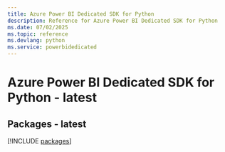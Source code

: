 ```yaml
---
title: Azure Power BI Dedicated SDK for Python
description: Reference for Azure Power BI Dedicated SDK for Python
ms.date: 07/02/2025
ms.topic: reference
ms.devlang: python
ms.service: powerbidedicated
---
```

# Azure Power BI Dedicated SDK for Python - latest
## Packages - latest
[!INCLUDE [packages](power-bi-dedicated-index.md)]